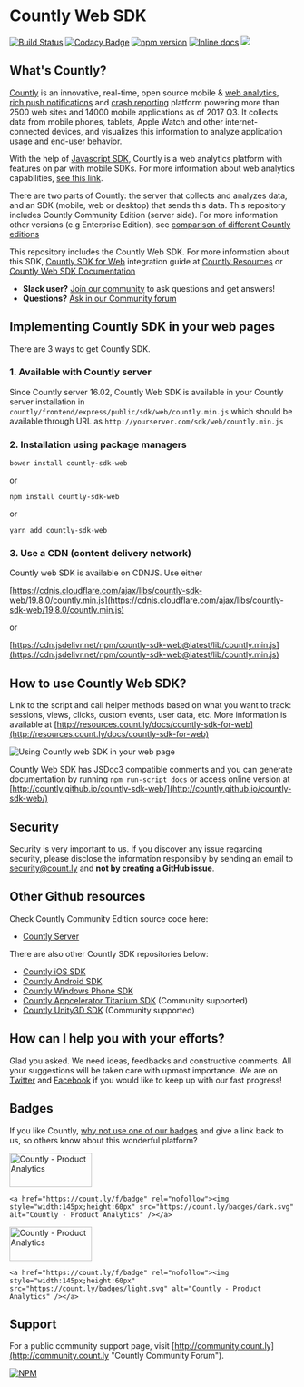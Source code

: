 # Countly Web SDK 
[![Build Status](https://api.travis-ci.org/Countly/countly-sdk-web.png)](https://travis-ci.org/Countly/countly-sdk-web) [![Codacy Badge](https://api.codacy.com/project/badge/Grade/031d2021b8334af3ac8d2462500bd1aa)](https://www.codacy.com/app/ar2rsawseen/countly-sdk-web?utm_source=github.com&amp;utm_medium=referral&amp;utm_content=Countly/countly-sdk-web&amp;utm_campaign=Badge_Grade) [![npm version](https://badge.fury.io/js/countly-sdk-web.svg)](https://badge.fury.io/js/countly-sdk-web) [![Inline docs](http://inch-ci.org/github/Countly/countly-sdk-web.svg?branch=master)](http://inch-ci.org/github/Countly/countly-sdk-web) [![](https://data.jsdelivr.com/v1/package/npm/countly-sdk-web/badge)](https://www.jsdelivr.com/package/npm/countly-sdk-web)

## What's Countly?
[Countly](http://count.ly) is an innovative, real-time, open source mobile & [web analytics](http://count.ly/web-analytics), [rich push notifications](http://count.ly/push-notifications) and [crash reporting](http://count.ly/crash-reports) platform powering more than 2500 web sites and 14000 mobile applications as of 2017 Q3. It collects data from mobile phones, tablets, Apple Watch and other internet-connected devices, and visualizes this information to analyze application usage and end-user behavior. 

With the help of [Javascript SDK](http://github.com/countly/countly-sdk-web), Countly is a web analytics platform with features on par with mobile SDKs. For more information about web analytics capabilities, [see this link](http://count.ly/web-analytics).

There are two parts of Countly: the server that collects and analyzes data, and an SDK (mobile, web or desktop) that sends this data. This repository includes Countly Community Edition (server side). For more information other versions (e.g Enterprise Edition), see [comparison of different Countly editions](https://count.ly/compare)

This repository includes the Countly Web SDK. For more information about this SDK, [Countly SDK for Web](http://resources.count.ly/v1.0/docs/countly-sdk-for-web) integration guide at [Countly Resources](http://resources.count.ly) or [Countly Web SDK Documentation](http://countly.github.io/countly-sdk-web/)

* **Slack user?** [Join our community](http://slack.count.ly) to ask questions and get answers!
* **Questions?** [Ask in our Community forum](http://community.count.ly)

## Implementing Countly SDK in your web pages

There are 3 ways to get Countly SDK.

### 1. Available with Countly server
Since Countly server 16.02, Countly Web SDK is available in your Countly server installation in `countly/frontend/express/public/sdk/web/countly.min.js` which should be available through URL as `http://yourserver.com/sdk/web/countly.min.js`

### 2. Installation using package managers

    bower install countly-sdk-web
or

    npm install countly-sdk-web
or

    yarn add countly-sdk-web
    
### 3. Use a CDN (content delivery network)

Countly web SDK is available on CDNJS. Use either

[https://cdnjs.cloudflare.com/ajax/libs/countly-sdk-web/19.8.0/countly.min.js](https://cdnjs.cloudflare.com/ajax/libs/countly-sdk-web/19.8.0/countly.min.js)

or

[https://cdn.jsdelivr.net/npm/countly-sdk-web@latest/lib/countly.min.js](https://cdn.jsdelivr.net/npm/countly-sdk-web@latest/lib/countly.min.js)

## How to use Countly Web SDK?

Link to the script and call helper methods based on what you want to track: sessions, views, clicks, custom events, user data, etc. More information is available at [http://resources.count.ly/docs/countly-sdk-for-web](http://resources.count.ly/docs/countly-sdk-for-web)

![Using Countly web SDK in your web page](https://count.ly/github/countly-web-sdk.png)

Countly Web SDK has JSDoc3 compatible comments and you can generate documentation by running `npm run-script docs` or access online version at [http://countly.github.io/countly-sdk-web/](http://countly.github.io/countly-sdk-web/)

## Security

Security is very important to us. If you discover any issue regarding security, please disclose the information responsibly by sending an email to security@count.ly and **not by creating a GitHub issue**.

## Other Github resources

Check Countly Community Edition source code here: 

- [Countly Server](https://github.com/Countly/countly-server)

There are also other Countly SDK repositories below:

- [Countly iOS SDK](https://github.com/Countly/countly-sdk-ios)
- [Countly Android SDK](https://github.com/Countly/countly-sdk-android)
- [Countly Windows Phone SDK](https://github.com/Countly/countly-sdk-windows-phone)
- [Countly Appcelerator Titanium SDK](https://github.com/euforic/Titanium-Count.ly) (Community supported)
- [Countly Unity3D SDK](https://github.com/Countly/countly-sdk-unity) (Community supported)

## How can I help you with your efforts?

Glad you asked. We need ideas, feedbacks and constructive comments. All your suggestions will be taken care with upmost importance. We are on [Twitter](http://twitter.com/gocountly) and [Facebook](http://www.facebook.com/Countly) if you would like to keep up with our fast progress!

## Badges

If you like Countly, [why not use one of our badges](https://count.ly/brand-assets) and give a link back to us, so others know about this wonderful platform? 

<a href="https://count.ly/f/badge" rel="nofollow"><img style="width:145px;height:60px" src="https://count.ly/badges/dark.svg" alt="Countly - Product Analytics" /></a>

    <a href="https://count.ly/f/badge" rel="nofollow"><img style="width:145px;height:60px" src="https://count.ly/badges/dark.svg" alt="Countly - Product Analytics" /></a>

<a href="https://count.ly/f/badge" rel="nofollow"><img style="width:145px;height:60px" src="https://count.ly/badges/light.svg" alt="Countly - Product Analytics" /></a>

    <a href="https://count.ly/f/badge" rel="nofollow"><img style="width:145px;height:60px" src="https://count.ly/badges/light.svg" alt="Countly - Product Analytics" /></a>

## Support

For a public community support page, visit [http://community.count.ly](http://community.count.ly "Countly Community Forum").

[![NPM](https://nodei.co/npm/countly-sdk-web.png?downloads=true&downloadRank=true&stars=true)](https://nodei.co/npm/countly-sdk-web/)

